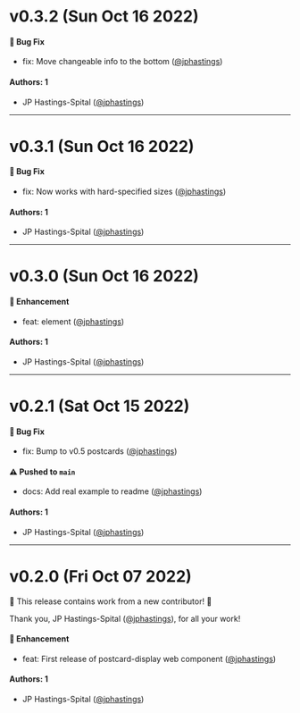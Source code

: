 # v0.3.2 (Sun Oct 16 2022)

#### 🐛 Bug Fix

- fix: Move changeable info to the bottom ([@jphastings](https://github.com/jphastings))

#### Authors: 1

- JP Hastings-Spital ([@jphastings](https://github.com/jphastings))

---

# v0.3.1 (Sun Oct 16 2022)

#### 🐛 Bug Fix

- fix: Now works with hard-specified sizes ([@jphastings](https://github.com/jphastings))

#### Authors: 1

- JP Hastings-Spital ([@jphastings](https://github.com/jphastings))

---

# v0.3.0 (Sun Oct 16 2022)

#### 🚀 Enhancement

- feat: <postcard-info> element ([@jphastings](https://github.com/jphastings))

#### Authors: 1

- JP Hastings-Spital ([@jphastings](https://github.com/jphastings))

---

# v0.2.1 (Sat Oct 15 2022)

#### 🐛 Bug Fix

- fix: Bump to v0.5 postcards ([@jphastings](https://github.com/jphastings))

#### ⚠️ Pushed to `main`

- docs: Add real example to readme ([@jphastings](https://github.com/jphastings))

#### Authors: 1

- JP Hastings-Spital ([@jphastings](https://github.com/jphastings))

---

# v0.2.0 (Fri Oct 07 2022)

:tada: This release contains work from a new contributor! :tada:

Thank you, JP Hastings-Spital ([@jphastings](https://github.com/jphastings)), for all your work!

#### 🚀 Enhancement

- feat: First release of postcard-display web component ([@jphastings](https://github.com/jphastings))

#### Authors: 1

- JP Hastings-Spital ([@jphastings](https://github.com/jphastings))

